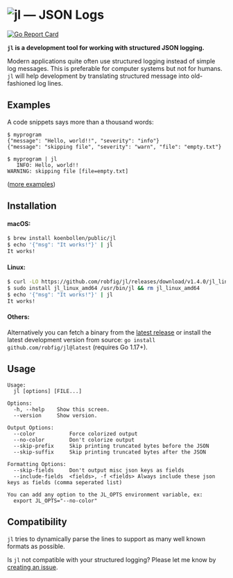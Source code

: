 # ![jl — JSON Logs](.github/logo.png)

[![Go Report Card](https://goreportcard.com/badge/github.com/robfig/jl)](https://goreportcard.com/report/github.com/robfig/jl)

**`jl` is a development tool for working with structured JSON logging.**

Modern applications quite often use structured logging instead of simple log
messages. This is preferable for computer systems but not for humans. `jl` will
help development by translating structured message into old-fashioned log lines.

## Examples

A code snippets says more than a thousand words:

    $ myprogram
    {"message": "Hello, world!!", "severity": "info"}
    {"message": "skipping file", "severity": "warn", "file": "empty.txt"}

    $ myprogram | jl
       INFO: Hello, world!!
    WARNING: skipping file [file=empty.txt]

([more examples](https://github.com/robfig/jl/tree/master/examples))

## Installation

#### macOS:

```bash
$ brew install koenbollen/public/jl
$ echo '{"msg": "It works!"}' | jl
It works!
```

#### Linux:

```bash
$ curl -LO https://github.com/robfig/jl/releases/download/v1.4.0/jl_linux_amd64
$ sudo install jl_linux_amd64 /usr/bin/jl && rm jl_linux_amd64
$ echo '{"msg": "It works!"}' | jl
It works!
```

#### Others:

Alternatively you can fetch a binary from the
[latest release](https://github.com/robfig/jl/releases) or install the
latest development version from source: `go install github.com/robfig/jl@latest` (requires Go 1.17+).

## Usage

```
Usage:
  jl [options] [FILE...]

Options:
  -h, --help    Show this screen.
  --version     Show version.

Output Options:
  --color           Force colorized output
  --no-color        Don't colorize output
  --skip-prefix     Skip printing truncated bytes before the JSON
  --skip-suffix     Skip printing truncated bytes after the JSON

Formatting Options:
  --skip-fields     Don't output misc json keys as fields
  --include-fields  <fields>, -f <fields> Always include these json keys as fields (comma seperated list)

You can add any option to the JL_OPTS environment variable, ex:
  export JL_OPTS="--no-color"
```

## Compatibility

`jl` tries to dynamically parse the lines to support as many well
known formats as possible.

Is `jl` not compatible with your structured logging? Please let me
know by [creating an issue](https://github.com/robfig/jl/issues/new).
